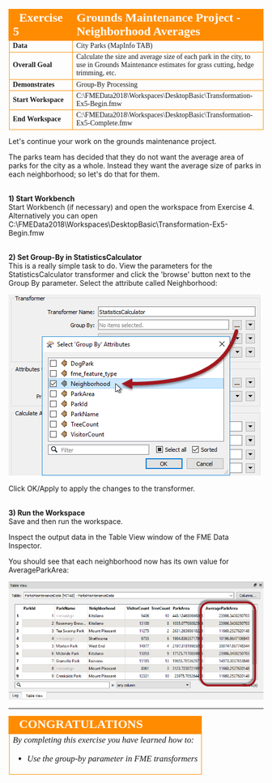 <!--Exercise Section-->


<table style="border-spacing: 0px;border-collapse: collapse;font-family:serif">
<tr>
<td width=25% style="vertical-align:middle;background-color:darkorange;border: 2px solid darkorange">
<i class="fa fa-cogs fa-lg fa-pull-left fa-fw" style="color:white;padding-right: 12px;vertical-align:text-top"></i>
<span style="color:white;font-size:x-large;font-weight: bold">Exercise 5</span>
</td>
<td style="border: 2px solid darkorange;background-color:darkorange;color:white">
<span style="color:white;font-size:x-large;font-weight: bold">Grounds Maintenance Project - Neighborhood Averages</span>
</td>
</tr>

<tr>
<td style="border: 1px solid darkorange; font-weight: bold">Data</td>
<td style="border: 1px solid darkorange">City Parks (MapInfo TAB)</td>
</tr>

<tr>
<td style="border: 1px solid darkorange; font-weight: bold">Overall Goal</td>
<td style="border: 1px solid darkorange">Calculate the size and average size of each park in the city, to use in Grounds Maintenance estimates for grass cutting, hedge trimming, etc.</td>
</tr>

<tr>
<td style="border: 1px solid darkorange; font-weight: bold">Demonstrates</td>
<td style="border: 1px solid darkorange">Group-By Processing</td>
</tr>

<tr>
<td style="border: 1px solid darkorange; font-weight: bold">Start Workspace</td>
<td style="border: 1px solid darkorange">C:\FMEData2018\Workspaces\DesktopBasic\Transformation-Ex5-Begin.fmw</td>
</tr>

<tr>
<td style="border: 1px solid darkorange; font-weight: bold">End Workspace</td>
<td style="border: 1px solid darkorange">C:\FMEData2018\Workspaces\DesktopBasic\Transformation-Ex5-Complete.fmw</td>
</tr>

</table>



Let's continue your work on the grounds maintenance project.

The parks team has decided that they do not want the average area of parks for the city as a whole. Instead they want the average size of parks in each neighborhood; so let's do that for them.


<br>**1) Start Workbench**
<br>Start Workbench (if necessary) and open the workspace from Exercise 4. Alternatively you can open C:\FMEData2018\Workspaces\DesktopBasic\Transformation-Ex5-Begin.fmw


<br>**2) Set Group-By in StatisticsCalculator**
<br>This is a really simple task to do. View the parameters for the StatisticsCalculator transformer and click the 'browse' button next to the Group By parameter. Select the attribute called Neighborhood:

![](./Images/Img2.236.Ex5.StatsCalcGroupBy.png)

Click OK/Apply to apply the changes to the transformer.


<br>**3) Run the Workspace**
<br>Save and then run the workspace.

Inspect the output data in the Table View window of the FME Data Inspector.

You should see that each neighborhood now has its own value for AverageParkArea:

![](./Images/Img2.237.Ex5.StatsCalcGroupByDI.png)

---

<!--Exercise Congratulations Section-->

<table style="border-spacing: 0px">
<tr>
<td style="vertical-align:middle;background-color:darkorange;border: 2px solid darkorange">
<i class="fa fa-thumbs-o-up fa-lg fa-pull-left fa-fw" style="color:white;padding-right: 12px;vertical-align:text-top"></i>
<span style="color:white;font-size:x-large;font-weight: bold;font-family:serif">CONGRATULATIONS</span>
</td>
</tr>

<tr>
<td style="border: 1px solid darkorange">
<span style="font-family:serif; font-style:italic; font-size:larger">
By completing this exercise you have learned how to:
<br>
<ul><li>Use the group-by parameter in FME transformers</li></ul>
</span>
</td>
</tr>
</table>
